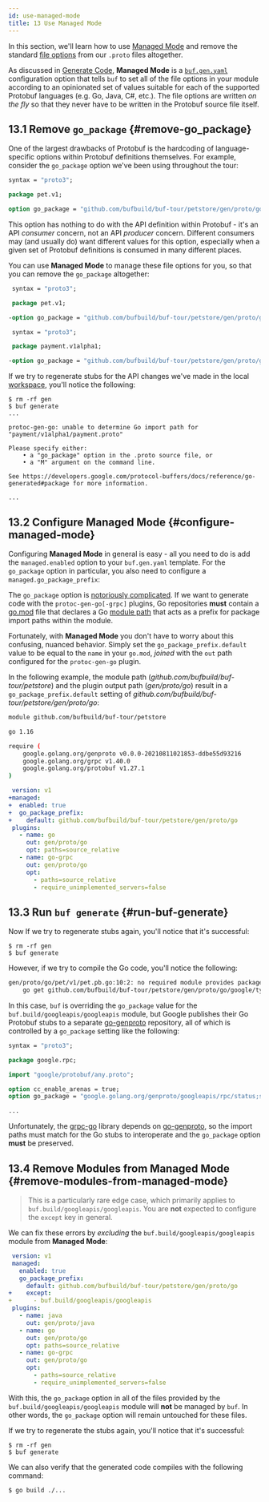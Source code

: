 ```yaml
---
id: use-managed-mode
title: 13 Use Managed Mode
---
```


In this section, we'll learn how to use [Managed Mode](../generate/managed-mode.md) and remove
the standard [file options](https://developers.google.com/protocol-buffers/docs/proto3#options) from
our `.proto` files altogether.

As discussed in [Generate Code](generate-code.md), **Managed Mode** is a
[`buf.gen.yaml`](../configuration/v1/buf-gen-yaml.md) configuration option that tells `buf` to
set all of the file options in your module according to an opinionated set of values suitable for each
of the supported Protobuf languages (e.g. Go, Java, C#, etc.). The file options are written *on the fly*
so that they never have to be written in the Protobuf source file itself.

## 13.1 Remove `go_package` {#remove-go_package}

One of the largest drawbacks of Protobuf is the hardcoding of language-specific
options within Protobuf definitions themselves. For example, consider the
`go_package` option we've been using throughout the tour:

```protobuf title="petapis/pet/v1/pet.proto" {5}
syntax = "proto3";

package pet.v1;

option go_package = "github.com/bufbuild/buf-tour/petstore/gen/proto/go/pet/v1;petv1";
```

This option has nothing to do with the API definition within Protobuf - it's an API
*consumer* concern, not an API *producer* concern. Different consumers may (and usually do)
want different values for this option, especially when a given set of Protobuf definitions
is consumed in many different places.

You can use **Managed Mode** to manage these file options for you, so that you can remove
the `go_package` altogether:

```protobuf title="petapis/pet/v1/pet.proto" {5}
 syntax = "proto3";

 package pet.v1;

-option go_package = "github.com/bufbuild/buf-tour/petstore/gen/proto/go/pet/v1;petv1";
```

```protobuf title="paymentapis/payment/v1alpha1/payment.proto" {5}
 syntax = "proto3";

 package payment.v1alpha1;

-option go_package = "github.com/bufbuild/buf-tour/petstore/gen/proto/go/payment/v1alpha1;paymentv1alpha1";
```

If we try to regenerate stubs for the API changes we've made in the local [workspace](../reference/workspaces.md),
you'll notice the following:

```terminal
$ rm -rf gen
$ buf generate
...

protoc-gen-go: unable to determine Go import path for "payment/v1alpha1/payment.proto"

Please specify either:
	• a "go_package" option in the .proto source file, or
	• a "M" argument on the command line.

See https://developers.google.com/protocol-buffers/docs/reference/go-generated#package for more information.

...
```

## 13.2 Configure Managed Mode {#configure-managed-mode}

Configuring **Managed Mode** in general is easy - all you need to do is add the `managed.enabled`
option to your `buf.gen.yaml` template. For the `go_package` option in particular, you also
need to configure a `managed.go_package_prefix`:

The `go_package` option is [notoriously complicated](https://developers.google.com/protocol-buffers/docs/reference/go-generated#package).
If we want to generate code with the `protoc-gen-go[-grpc]` plugins, Go repositories **must** contain a
[go.mod](https://golang.org/ref/mod#go-mod-file) file that declares a Go [module path](https://golang.org/ref/mod#glos-module-path)
that acts as a prefix for package import paths within the module.

Fortunately, with **Managed Mode** you don't have to worry about this confusing, nuanced behavior. Simply
set the `go_package_prefix.default` value to be equal to the `name` in your `go.mod`, _joined_ with the `out`
path configured for the `protoc-gen-go` plugin.

In the following example, the module path (*github.com/bufbuild/buf-tour/petstore*) and the plugin output path
(*gen/proto/go*) result in a `go_package_prefix.default` setting of *github.com/bufbuild/buf-tour/petstore/gen/proto/go*:

```sh title="go.mod" {1}
module github.com/bufbuild/buf-tour/petstore

go 1.16

require (
	google.golang.org/genproto v0.0.0-20210811021853-ddbe55d93216
	google.golang.org/grpc v1.40.0
	google.golang.org/protobuf v1.27.1
)
```

```yaml title="buf.gen.yaml" {2-5,8,11}
 version: v1
+managed:
+  enabled: true
+  go_package_prefix:
+    default: github.com/bufbuild/buf-tour/petstore/gen/proto/go
 plugins:
   - name: go
     out: gen/proto/go
     opt: paths=source_relative
   - name: go-grpc
     out: gen/proto/go
     opt:
       - paths=source_relative
       - require_unimplemented_servers=false
```

## 13.3 Run `buf generate` {#run-buf-generate}

Now If we try to regenerate stubs again, you'll notice that it's successful:

```terminal
$ rm -rf gen
$ buf generate
```

However, if we try to compile the Go code, you'll notice the following:

```sh
gen/proto/go/pet/v1/pet.pb.go:10:2: no required module provides package github.com/bufbuild/buf-tour/petstore/gen/proto/go/google/type; to add it:
	go get github.com/bufbuild/buf-tour/petstore/gen/proto/go/google/type
```

In this case, `buf` is overriding the `go_package` value for the `buf.build/googleapis/googleapis` module,
but Google publishes their Go Protobuf stubs to a separate [go-genproto](https://github.com/googleapis/go-genproto)
repository, all of which is controlled by a `go_package` setting like the following:

```protobuf title="google/rpc/status.proto" {8}
syntax = "proto3";

package google.rpc;

import "google/protobuf/any.proto";

option cc_enable_arenas = true;
option go_package = "google.golang.org/genproto/googleapis/rpc/status;status";

...
```

Unfortunately, the [grpc-go](https://github.com/grpc/grpc-go) library depends on [go-genproto](https://github.com/googleapis/go-genproto),
so the import paths must match for the Go stubs to interoperate and the `go_package` option **must** be preserved.

## 13.4 Remove Modules from Managed Mode {#remove-modules-from-managed-mode}

> This is a particularly rare edge case, which primarily applies to `buf.build/googleapis/googleapis`.
> You are **not** expected to configure the `except` key in general.

We can fix these errors by _excluding_ the `buf.build/googleapis/googleapis` module from **Managed Mode**:

```yaml title="buf.gen.yaml" {6-7}
 version: v1
 managed:
   enabled: true
   go_package_prefix:
     default: github.com/bufbuild/buf-tour/petstore/gen/proto/go
+    except:
+      - buf.build/googleapis/googleapis
 plugins:
   - name: java
     out: gen/proto/java
   - name: go
     out: gen/proto/go
     opt: paths=source_relative
   - name: go-grpc
     out: gen/proto/go
     opt:
       - paths=source_relative
       - require_unimplemented_servers=false
```

With this, the `go_package` option in all of the files provided by the `buf.build/googleapis/googleapis` module
will **not** be managed by `buf`. In other words, the `go_package` option will remain untouched for these files.

If we try to regenerate the stubs again, you'll notice that it's successful:

```terminal
$ rm -rf gen
$ buf generate
```

We can also verify that the generated code compiles with the following command:

```terminal
$ go build ./...
```
